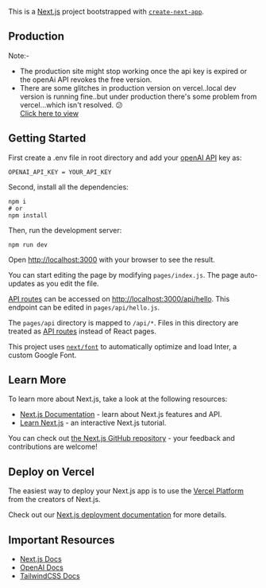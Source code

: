 This is a [Next.js](https://nextjs.org/) project bootstrapped with [`create-next-app`](https://github.com/vercel/next.js/tree/canary/packages/create-next-app).

## Production

Note:-

- The production site might stop working once the api key is expired or the openAi API revokes the free version.
- There are some glitches in production version on vercel..local dev version is running fine..but under production there's some problem from vercel...which isn't resolved. 😕 <br>
  [Click here to view](https://ai-job-description-two.vercel.app/)

## Getting Started

First create a .env file in root directory and add your [openAI API](https://beta.openai.com/account/api-keys) key as:

```
OPENAI_API_KEY = YOUR_API_KEY
```

Second, install all the dependencies:

```
npm i
# or
npm install
```

Then, run the development server:

```
npm run dev
```

Open [http://localhost:3000](http://localhost:3000) with your browser to see the result.

You can start editing the page by modifying `pages/index.js`. The page auto-updates as you edit the file.

[API routes](https://nextjs.org/docs/api-routes/introduction) can be accessed on [http://localhost:3000/api/hello](http://localhost:3000/api/hello). This endpoint can be edited in `pages/api/hello.js`.

The `pages/api` directory is mapped to `/api/*`. Files in this directory are treated as [API routes](https://nextjs.org/docs/api-routes/introduction) instead of React pages.

This project uses [`next/font`](https://nextjs.org/docs/basic-features/font-optimization) to automatically optimize and load Inter, a custom Google Font.

## Learn More

To learn more about Next.js, take a look at the following resources:

- [Next.js Documentation](https://nextjs.org/docs) - learn about Next.js features and API.
- [Learn Next.js](https://nextjs.org/learn) - an interactive Next.js tutorial.

You can check out [the Next.js GitHub repository](https://github.com/vercel/next.js/) - your feedback and contributions are welcome!

## Deploy on Vercel

The easiest way to deploy your Next.js app is to use the [Vercel Platform](https://vercel.com/new?utm_medium=default-template&filter=next.js&utm_source=create-next-app&utm_campaign=create-next-app-readme) from the creators of Next.js.

Check out our [Next.js deployment documentation](https://nextjs.org/docs/deployment) for more details.

## Important Resources

- [Next.js Docs](https://nextjs.org/docs/getting-started)
- [OpenAI Docs](https://beta.openai.com/docs/introduction/overview)
- [TailwindCSS Docs](https://tailwindcss.com/docs/installation)
